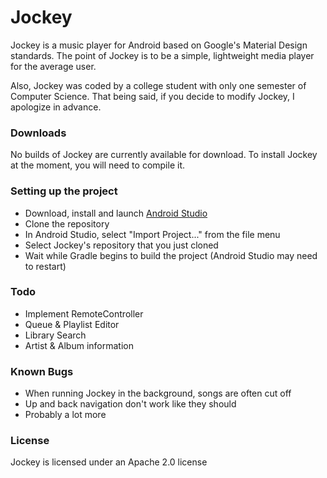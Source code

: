 # Jockey
Jockey is a music player for Android based on Google's Material Design standards. The point of Jockey is to be a simple, lightweight media player for the average user.

Also, Jockey was coded by a college student with only one semester of Computer Science. That being said, if you decide to modify Jockey, I apologize in advance.

### Downloads
No builds of Jockey are currently available for download. To install Jockey at the moment, you will need to compile it.

### Setting up the project
 - Download, install and launch [Android Studio]
 - Clone the repository
 - In Android Studio, select "Import Project..." from the file menu
 - Select Jockey's repository that you just cloned
 - Wait while Gradle begins to build the project (Android Studio may need to restart)

### Todo
 - Implement RemoteController
 - Queue & Playlist Editor
 - Library Search
 - Artist & Album information
 
### Known Bugs
 - When running Jockey in the background, songs are often cut off
 - Up and back navigation don't work like they should
 - Probably a lot more

### License
Jockey is licensed under an Apache 2.0 license

[Android Studio]:http://developer.android.com/sdk/index.html